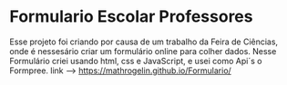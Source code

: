 # Formulario Escolar Professores

Esse projeto foi criando por causa de um trabalho da Feira de Ciências, onde é nessesário criar um formulário online para colher dados. Nesse Formulário criei usando html, css e JavaScript, e usei como Api´s o Formpree.
link --> https://mathrogelin.github.io/Formulario/
